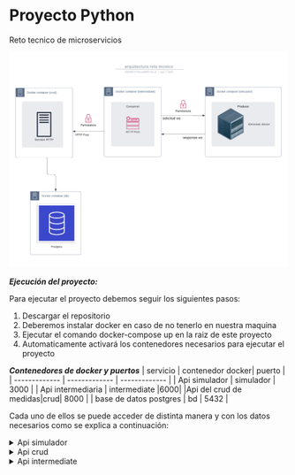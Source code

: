 # Proyecto Python
Reto tecnico de microservicios


![arquitectura del proyecto](./imagesREADME/ArquitecturaRetoTecnico.jpeg)


***_Ejecución del proyecto:_***

Para ejecutar el proyecto debemos seguir los siguientes pasos:
1. Descargar el repositorio
2. Deberemos instalar docker en caso de no tenerlo en nuestra maquina
3. Ejecutar el comando docker-compose up en la raiz de este proyecto
4. Automaticamente activará los contenedores necesarios para ejecutar el proyecto

**_Contenedores de docker y puertos_**
| servicio | contenedor docker| puerto |
| ------------- | ------------- | ------------- |
| Api simulador  | simulador | 3000 |
| Api intermediaria  | intermediate  |6000|
|Api del crud de medidas|crud| 8000 |
| base de datos postgres | bd | 5432 |

Cada uno de ellos se puede acceder de distinta manera y con los datos necesarios como se explica a continuación:

<details><summary>Api simulador</summary>

<p>

#### Para acceder mediante postman o alguna otra forma de consumo, se debe utilizar la petición ws ya  que el servicio es de tipo websocket
#### y tiene una contraseña por lo cual deberá enviarlo mediante un header de la siguiente manera:

1. el path de acceso es /metrics por lo cual su url debera quedar similar a la siguiente manera=

ws://127.0.0.1:3000/metrics

2. Para estar autorizado deberá enviar la credencial mediante los headers:

Authorization: 423B5DGH
Cabe recalcar que la contraseña fue dada por defecto pero puede ser cambiada en las variables de entorno
(asegurese de cambiarla también en la api intermediaria ya que esta la necesita para comunicarse)

variable de entorno api intermediaria : SECRET_WEBSOCKET

variable de entorno api simulador : SECRET_KEY

### imagen de referencia para su uso en postman

![consumo websocket](./imagesREADME/connectSimulador.png)

</p>

</details>

<details><summary>Api crud</summary>

 Este microservicio se encuentra alojado en la ruta http://127.0.0.1:8000
 puedes usar el path /docs para obtener mas información de este microservicio

 este servicio fue creado con el fin de administrar los datos guardados por el simulador por lo cual
 maneja un secreto para la seguridad jwt y un usuario con contraseña de administrador.

 para usuarios mas experimentados esto se puede modificar mediante docker pero para los usuarios mas basicos
 se proporcionará un usuario y una contraseña con el fin de poder manipular la información

 Pasos para utilizar el microservicio:
 1. Debes obtener el token del sistema en el path **/token** con las credenciales por defecto en los headers:

 username: admin
 password: admin123

 Estos valores se crean por defecto pero se pueden modificar cambiando las variables de entorno:
 SUPERADMIN , PSWD_ADMIN

 **hay que recalcar que al modificar esta información deberá cambiar las variables de entorno para la api intermediaria**
 los secretos son: SUPERADMIN , PSWD_ADMIN
 
 Mas no se puede modificar ingresandolo a la base de datos ya que el sistema codifica con una contraseña en formato jwt

 Una vez realizada la petición de tipo get te devolverá un token con el cual podrémos administrar la información

 **Imagen del consumo mediante postman**

![obtener token](./imagesREADME/getToken.png)

Posteriormente este token lo necesitaremos para manejar la ruta de los datos, este en cada petición se debe enviar:
- Authorization
- Bearer token

Donde en bearer token se insertará el token y posteriormente se organiza el resto de la petición

**Ejemplo petición get all medidas con token**

![usar token](./imagesREADME/useToken.png)

</details>

<details><summary>Api intermediate</summary>
    Como la api intermediate no tiene puertos expuestos, para esta api se a configurado logs para ver
    las respuestas del consumo del crud al obtener la información, podemos acceder a ellos de la siguiente manera:

        docker logs intermediate
    
donde intermediate es el nombre del contenedor de docker, a esto le puedes agregar un until como aparece en la
documentación oficial para ver desde y hasta cierto punto en el tiempo

</details>

